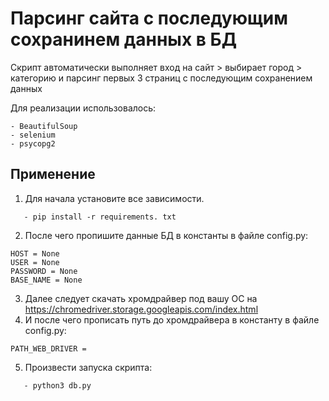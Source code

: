 # Парсинг сайта с последующим сохранинем данных в БД

Скрипт автоматически выполняет вход на сайт > выбирает город > категорию и парсинг первых 3 страниц с последующим сохранением данных

Для реализации использовалось:

```
- BeautifulSoup
- selenium
- psycopg2
```

## Применение

1. Для начала установите все зависимости.

```
   - pip install -r requirements. txt
```

2. После чего пропишите данные БД в константы в файле config.py:

```
HOST = None
USER = None
PASSWORD = None
BASE_NAME = None
```

3. Далее следует скачать хромдрайвер под вашу ОС на https://chromedriver.storage.googleapis.com/index.html
4. И после чего прописать путь до хромдрайвера в константу в файле config.py:

```
PATH_WEB_DRIVER =
```
5. Произвести запуска скрипта:
 
```
   - python3 db.py
```

